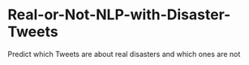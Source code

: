 # Real-or-Not-NLP-with-Disaster-Tweets
Predict which Tweets are about real disasters and which ones are not
